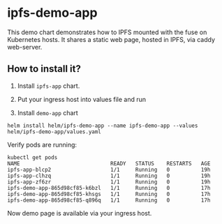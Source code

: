 # ipfs-demo-app

This demo chart demonstrates how to IPFS mounted with the fuse on Kubernetes hosts.
It shares a static web page, hosted in IPFS, via caddy web-server.

## How to install it?

1. Install `ipfs-app` chart.
2. Put your ingress host into values file and run 

3. Install `demo-app` chart 
```
helm install helm/ipfs-demo-app --name ipfs-demo-app --values helm/ipfs-demo-app/values.yaml
```

Verify pods are running:

```
kubectl get pods
NAME                             READY   STATUS    RESTARTS   AGE
ipfs-app-blcp2                   1/1     Running   0          19h
ipfs-app-clhzq                   1/1     Running   0          19h
ipfs-app-zf6zr                   1/1     Running   0          19h
ipfs-demo-app-865d98cf85-k6bzl   1/1     Running   0          17h
ipfs-demo-app-865d98cf85-khsgs   1/1     Running   0          17h
ipfs-demo-app-865d98cf85-q896q   1/1     Running   0          17h
```

Now demo page is available via your ingress host.